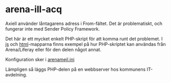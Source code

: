 # arena-ill-acq

Axiell använder låntagarens adress i From-fältet. Det är problematiskt, och fungerar inte med Sender Policy Framework.

Det här är ett mycket enkelt PHP-skript för att komma runt det problemet. I [js](js) och [html](html)-mapparna finns exempel på hur PHP-skriptet kan användas från Arena/Liferay eller för den delen något annat.

Konfiguration sker i [arenamejl.ini](php/arenamejl.ini)

Lämpligen så läggs PHP-delen på en webbserver hos kommunens IT-avdelning.
